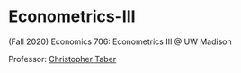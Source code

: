# Econometrics-III
(Fall 2020) Economics 706: Econometrics III @ UW Madison

Professor: [Christopher Taber](https://www.ssc.wisc.edu/~ctaber/)
